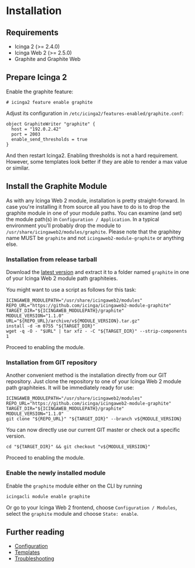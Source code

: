 # <a id="Installation"></a>Installation

## Requirements

* Icinga 2 (>= 2.4.0)
* Icinga Web 2 (>= 2.5.0)
* Graphite and Graphite Web

## Prepare Icinga 2

Enable the graphite feature:

```
# icinga2 feature enable graphite
```

Adjust its configuration in `/etc/icinga2/features-enabled/graphite.conf`:

```
object GraphiteWriter "graphite" {
  host = "192.0.2.42"
  port = 2003
  enable_send_thresholds = true
}
```

And then restart Icinga2. Enabling thresholds is not a hard requirement.
However, some templates look better if they are able to render a max
value or similar.


## Install the Graphite Module

As with any Icinga Web 2 module, installation is pretty straight-forward. In
case you're installing it from source all you have to do is to drop the graphite
module in one of your module paths. You can examine (and set) the module path(s)
in `Configuration / Application`. In a typical environment you'll probably drop the
module to `/usr/share/icingaweb2/modules/graphite`. Please note that the graphitey
name MUST be `graphite` and not `icingaweb2-module-graphite` or anything else.

### Installation from release tarball

Download the [latest version](https://github.com/Icinga/icingaweb2-module-graphite/releases)
and extract it to a folder named `graphite` in one of your Icinga Web 2 module path graphiteies.

You might want to use a script as follows for this task:

    ICINGAWEB_MODULEPATH="/usr/share/icingaweb2/modules"
    REPO_URL="https://github.com/icinga/icingaweb2-module-graphite"
    TARGET_DIR="${ICINGAWEB_MODULEPATH}/graphite"
    MODULE_VERSION="1.1.0"
    URL="${REPO_URL}/archive/v${MODULE_VERSION}.tar.gz"
    install -d -m 0755 "${TARGET_DIR}"
    wget -q -O - "$URL" | tar xfz - -C "${TARGET_DIR}" --strip-components 1

Proceed to enabling the module.

### Installation from GIT repository

Another convenient method is the installation directly from our GIT repository.
Just clone the repository to one of your Icinga Web 2 module path graphiteies.
It will be immediately ready for use:


    ICINGAWEB_MODULEPATH="/usr/share/icingaweb2/modules"
    REPO_URL="https://github.com/icinga/icingaweb2-module-graphite"
    TARGET_DIR="${ICINGAWEB_MODULEPATH}/graphite"
    MODULE_VERSION="1.1.0"
    git clone "${REPO_URL}" "${TARGET_DIR}" --branch v${MODULE_VERSION}

You can now directly use our current GIT master or check out a specific version.

    cd "${TARGET_DIR}" && git checkout "v${MODULE_VERSION}"

Proceed to enabling the module.

### Enable the newly installed module

Enable the `graphite` module either on the CLI by running

    icingacli module enable graphite

Or go to your Icinga Web 2 frontend, choose `Configuration / Modules`,
select the `graphite` module and choose `State: enable`.


## Further reading

* [Configuration](03-Configuration.md)
* [Templates](04-Templates.md)
* [Troubleshooting](05-Troubleshooting.md)
